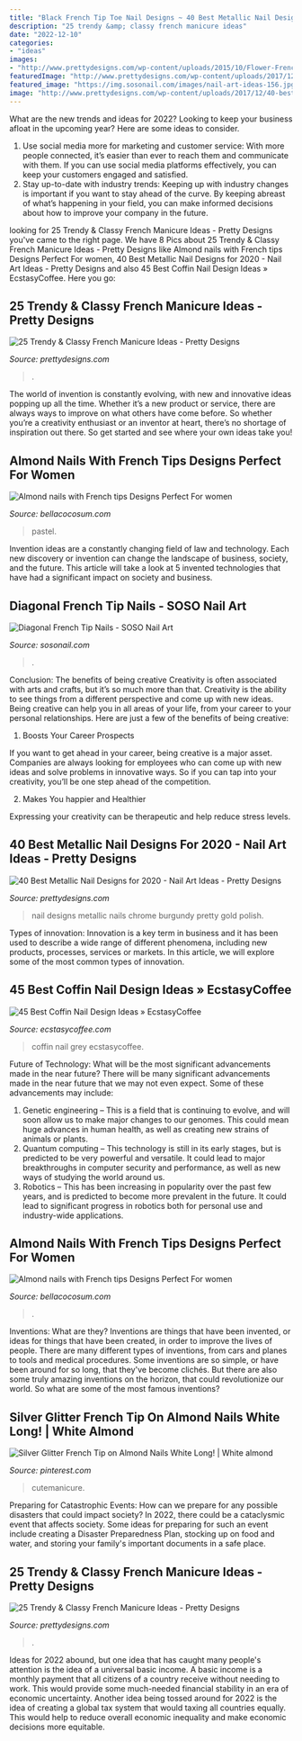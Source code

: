 ```yaml
---
title: "Black French Tip Toe Nail Designs ~ 40 Best Metallic Nail Designs For 2020"
description: "25 trendy &amp; classy french manicure ideas"
date: "2022-12-10"
categories:
- "ideas"
images:
- "http://www.prettydesigns.com/wp-content/uploads/2015/10/Flower-French-Manicure-Idea.jpg"
featuredImage: "http://www.prettydesigns.com/wp-content/uploads/2017/12/40-best-metallic-nail-designs-for-2018-nail-art-ideas-8.jpg"
featured_image: "https://img.sosonail.com/images/nail-art-ideas-156.jpg"
image: "http://www.prettydesigns.com/wp-content/uploads/2017/12/40-best-metallic-nail-designs-for-2018-nail-art-ideas-8.jpg"
---
```



What are the new trends and ideas for 2022?
Looking to keep your business afloat in the upcoming year? Here are some ideas to consider. 
1. Use social media more for marketing and customer service: With more people connected, it’s easier than ever to reach them and communicate with them. If you can use social media platforms effectively, you can keep your customers engaged and satisfied. 
2. Stay up-to-date with industry trends: Keeping up with industry changes is important if you want to stay ahead of the curve. By keeping abreast of what’s happening in your field, you can make informed decisions about how to improve your company in the future. 

	

		
looking for 25 Trendy &amp; Classy French Manicure Ideas - Pretty Designs you've came to the right page. We have 8 Pics about 25 Trendy &amp; Classy French Manicure Ideas - Pretty Designs like Almond nails with French tips Designs Perfect For women, 40 Best Metallic Nail Designs for 2020 - Nail Art Ideas - Pretty Designs and also 45 Best Coffin Nail Design Ideas » EcstasyCoffee. Here you go:
		
    
## 25 Trendy &amp; Classy French Manicure Ideas - Pretty Designs

<img loading=lazy src="http://www.prettydesigns.com/wp-content/uploads/2015/10/Bow-French-Manicure-Idea.jpg" onerror="this.onerror=null;this.src='https://tse2.mm.bing.net/th?id=OIP.ru20bX4ohZZWXHdzpQuKmAHaJ4&amp;pid=15.1';" alt="25 Trendy &amp; Classy French Manicure Ideas - Pretty Designs">

_Source: prettydesigns.com_

>. 

	

The world of invention is constantly evolving, with new and innovative ideas popping up all the time. Whether it’s a new product or service, there are always ways to improve on what others have come before. So whether you’re a creativity enthusiast or an inventor at heart, there’s no shortage of inspiration out there. So get started and see where your own ideas take you!

    
## Almond Nails With French Tips Designs Perfect For Women

<img loading=lazy src="https://bellacocosum.com/wp-content/uploads/2021/04/12-8.jpg" onerror="this.onerror=null;this.src='https://tse1.mm.bing.net/th?id=OIP.GP7_lrpc82pjPMUHN-KSkgHaLH&amp;pid=15.1';" alt="Almond nails with French tips Designs Perfect For women">

_Source: bellacocosum.com_

>pastel. 

	

Invention ideas are a constantly changing field of law and technology. Each new discovery or invention can change the landscape of business, society, and the future. This article will take a look at 5 invented technologies that have had a significant impact on society and business.

    
## Diagonal French Tip Nails - SOSO Nail Art

<img loading=lazy src="https://img.sosonail.com/images/nail-art-ideas-156.jpg" onerror="this.onerror=null;this.src='https://tse3.mm.bing.net/th?id=OIP.12m784i_t8oDR-xVloPj1AHaJ3&amp;pid=15.1';" alt="Diagonal French Tip Nails - SOSO Nail Art">

_Source: sosonail.com_

>. 

	

Conclusion: The benefits of being creative
Creativity is often associated with arts and crafts, but it’s so much more than that. Creativity is the ability to see things from a different perspective and come up with new ideas. Being creative can help you in all areas of your life, from your career to your personal relationships.
Here are just a few of the benefits of being creative:

1. Boosts Your Career Prospects

If you want to get ahead in your career, being creative is a major asset. Companies are always looking for employees who can come up with new ideas and solve problems in innovative ways. So if you can tap into your creativity, you’ll be one step ahead of the competition.

2. Makes You happier and Healthier

Expressing your creativity can be therapeutic and help reduce stress levels.

    
## 40 Best Metallic Nail Designs For 2020 - Nail Art Ideas - Pretty Designs

<img loading=lazy src="http://www.prettydesigns.com/wp-content/uploads/2017/12/40-best-metallic-nail-designs-for-2018-nail-art-ideas-8.jpg" onerror="this.onerror=null;this.src='https://tse1.mm.bing.net/th?id=OIP.r47S8ahyioHfGfqFuhCyXwHaHa&amp;pid=15.1';" alt="40 Best Metallic Nail Designs for 2020 - Nail Art Ideas - Pretty Designs">

_Source: prettydesigns.com_

>nail designs metallic nails chrome burgundy pretty gold polish. 

	

Types of innovation:
Innovation is a key term in business and it has been used to describe a wide range of different phenomena, including new products, processes, services or markets. In this article, we will explore some of the most common types of innovation.

    
## 45 Best Coffin Nail Design Ideas » EcstasyCoffee

<img loading=lazy src="https://i2.wp.com/www.ecstasycoffee.com/wp-content/uploads/2016/12/Black-Grey-with-Edges.jpg?resize=500%2C500" onerror="this.onerror=null;this.src='https://tse3.mm.bing.net/th?id=OIP.KaN3sh8G3JXskKyDRFaRFwHaHa&amp;pid=15.1';" alt="45 Best Coffin Nail Design Ideas » EcstasyCoffee">

_Source: ecstasycoffee.com_

>coffin nail grey ecstasycoffee. 

	

Future of Technology: What will be the most significant advancements made in the near future?
There will be many significant advancements made in the near future that we may not even expect. Some of these advancements may include: 
1. Genetic engineering – This is a field that is continuing to evolve, and will soon allow us to make major changes to our genomes. This could mean huge advances in human health, as well as creating new strains of animals or plants. 
2. Quantum computing – This technology is still in its early stages, but is predicted to be very powerful and versatile. It could lead to major breakthroughs in computer security and performance, as well as new ways of studying the world around us. 
3. Robotics – This has been increasing in popularity over the past few years, and is predicted to become more prevalent in the future. It could lead to significant progress in robotics both for personal use and industry-wide applications. 

    
## Almond Nails With French Tips Designs Perfect For Women

<img loading=lazy src="https://bellacocosum.com/wp-content/uploads/2021/04/8-8.jpg" onerror="this.onerror=null;this.src='https://tse4.mm.bing.net/th?id=OIP.lwnJjHtwNK4zWBdIApOobAHaLH&amp;pid=15.1';" alt="Almond nails with French tips Designs Perfect For women">

_Source: bellacocosum.com_

>. 

	

Inventions: What are they?
Inventions are things that have been invented, or ideas for things that have been created, in order to improve the lives of people. There are many different types of inventions, from cars and planes to tools and medical procedures. Some inventions are so simple, or have been around for so long, that they've become clichés. But there are also some truly amazing inventions on the horizon, that could revolutionize our world. So what are some of the most famous inventions?

    
## Silver Glitter French Tip On Almond Nails White Long! | White Almond

<img loading=lazy src="https://i.pinimg.com/736x/a6/2f/e3/a62fe3755ee47a30b85179297f8afbff.jpg" onerror="this.onerror=null;this.src='https://tse4.mm.bing.net/th?id=OIP.ROJiyy7_E9W7AapoqCr_vAHaJ3&amp;pid=15.1';" alt="Silver Glitter French Tip on Almond Nails White Long! | White almond">

_Source: pinterest.com_

>cutemanicure. 

	

Preparing for Catastrophic Events: How can we prepare for any possible disasters that could impact society?
In 2022, there could be a cataclysmic event that affects society. Some ideas for preparing for such an event include creating a Disaster Preparedness Plan, stocking up on food and water, and storing your family's important documents in a safe place.

    
## 25 Trendy &amp; Classy French Manicure Ideas - Pretty Designs

<img loading=lazy src="http://www.prettydesigns.com/wp-content/uploads/2015/10/Flower-French-Manicure-Idea.jpg" onerror="this.onerror=null;this.src='https://tse1.mm.bing.net/th?id=OIP.Dsh4IThx-dJnYLQmdFaooQHaLx&amp;pid=15.1';" alt="25 Trendy &amp; Classy French Manicure Ideas - Pretty Designs">

_Source: prettydesigns.com_

>. 

	

Ideas for 2022 abound, but one idea that has caught many people's attention is the idea of a universal basic income. A basic income is a monthly payment that all citizens of a country receive without needing to work. This would provide some much-needed financial stability in an era of economic uncertainty. Another idea being tossed around for 2022 is the idea of creating a global tax system that would taxing all countries equally. This would help to reduce overall economic inequality and make economic decisions more equitable.

